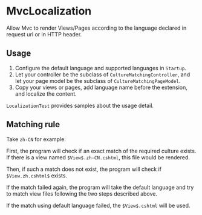 # MvcLocalization
Allow Mvc to render Views/Pages according to the language declared in request url or in HTTP header.

## Usage
1. Configure the default language and supported languages in `Startup`.
2. Let your controller be the subclass of `CultureMatchingController`, and let your page model be the subclass of `CultureMatchingPageModel`.
3. Copy your views or pages, add language name before the extension, and localize the content.

`LocalizationTest` provides samples about the usage detail.

## Matching rule
Take `zh-CN` for example:

First, the program will check if an exact match of the required culture exists. If there is a view named `$View$.zh-CN.cshtml`, this file would be rendered.

Then, if such a match does not exist, the program will check if `$View.zh.cshtml$` exists.

If the match failed again, the program will take the default language and try to match view files following the two steps described above.

If the match using default language failed, the `$View$.cshtml` will be used.